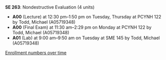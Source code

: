 **SE 263**: Nondestructive Evaluation (4 units)

- **A00** (Lecture) at 12:30 pm–1:50 pm on Tuesday, Thursday at PCYNH 122 by Todd, Michael (A05719348)
- **A00** (Final Exam) at 11:30 am–2:29 pm on Monday at PCYNH 122 by Todd, Michael (A05719348)
- **A01** (Lab) at 9:00 am–9:50 am on Tuesday at SME 145 by Todd, Michael (A05719348)

[Enrollment numbers over time](./SE263.tsv)
